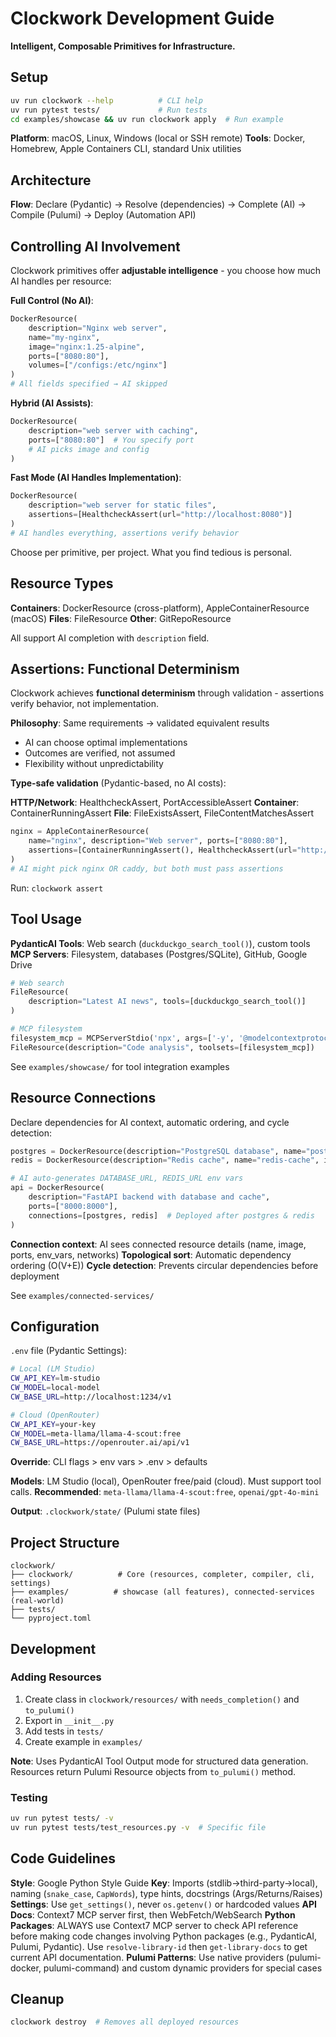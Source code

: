 # Clockwork Development Guide

**Intelligent, Composable Primitives for Infrastructure.**

## Setup

```bash
uv run clockwork --help          # CLI help
uv run pytest tests/             # Run tests
cd examples/showcase && uv run clockwork apply  # Run example
```

**Platform**: macOS, Linux, Windows (local or SSH remote)
**Tools**: Docker, Homebrew, Apple Containers CLI, standard Unix utilities

## Architecture

**Flow**: Declare (Pydantic) → Resolve (dependencies) → Complete (AI) → Compile (Pulumi) → Deploy (Automation API)

## Controlling AI Involvement

Clockwork primitives offer **adjustable intelligence** - you choose how much AI handles per resource:

**Full Control (No AI)**:
```python
DockerResource(
    description="Nginx web server",
    name="my-nginx",
    image="nginx:1.25-alpine",
    ports=["8080:80"],
    volumes=["/configs:/etc/nginx"]
)
# All fields specified → AI skipped
```

**Hybrid (AI Assists)**:
```python
DockerResource(
    description="web server with caching",
    ports=["8080:80"]  # You specify port
    # AI picks image and config
)
```

**Fast Mode (AI Handles Implementation)**:
```python
DockerResource(
    description="web server for static files",
    assertions=[HealthcheckAssert(url="http://localhost:8080")]
)
# AI handles everything, assertions verify behavior
```

Choose per primitive, per project. What you find tedious is personal.

## Resource Types

**Containers**: DockerResource (cross-platform), AppleContainerResource (macOS)
**Files**: FileResource
**Other**: GitRepoResource

All support AI completion with `description` field.

## Assertions: Functional Determinism

Clockwork achieves **functional determinism** through validation - assertions verify behavior, not implementation.

**Philosophy**: Same requirements → validated equivalent results
- AI can choose optimal implementations
- Outcomes are verified, not assumed
- Flexibility without unpredictability

**Type-safe validation** (Pydantic-based, no AI costs):

**HTTP/Network**: HealthcheckAssert, PortAccessibleAssert
**Container**: ContainerRunningAssert
**File**: FileExistsAssert, FileContentMatchesAssert

```python
nginx = AppleContainerResource(
    name="nginx", description="Web server", ports=["8080:80"],
    assertions=[ContainerRunningAssert(), HealthcheckAssert(url="http://localhost:8080")]
)
# AI might pick nginx OR caddy, but both must pass assertions
```

Run: `clockwork assert`

## Tool Usage

**PydanticAI Tools**: Web search (`duckduckgo_search_tool()`), custom tools
**MCP Servers**: Filesystem, databases (Postgres/SQLite), GitHub, Google Drive

```python
# Web search
FileResource(
    description="Latest AI news", tools=[duckduckgo_search_tool()]
)

# MCP filesystem
filesystem_mcp = MCPServerStdio('npx', args=['-y', '@modelcontextprotocol/server-filesystem', '/path'])
FileResource(description="Code analysis", toolsets=[filesystem_mcp])
```

See `examples/showcase/` for tool integration examples

## Resource Connections

Declare dependencies for AI context, automatic ordering, and cycle detection:

```python
postgres = DockerResource(description="PostgreSQL database", name="postgres-db", image="postgres:15-alpine", ports=["5432:5432"])
redis = DockerResource(description="Redis cache", name="redis-cache", image="redis:7-alpine", ports=["6379:6379"])

# AI auto-generates DATABASE_URL, REDIS_URL env vars
api = DockerResource(
    description="FastAPI backend with database and cache",
    ports=["8000:8000"],
    connections=[postgres, redis]  # Deployed after postgres & redis
)
```

**Connection context**: AI sees connected resource details (name, image, ports, env_vars, networks)
**Topological sort**: Automatic dependency ordering (O(V+E))
**Cycle detection**: Prevents circular dependencies before deployment

See `examples/connected-services/`

## Configuration

`.env` file (Pydantic Settings):

```bash
# Local (LM Studio)
CW_API_KEY=lm-studio
CW_MODEL=local-model
CW_BASE_URL=http://localhost:1234/v1

# Cloud (OpenRouter)
CW_API_KEY=your-key
CW_MODEL=meta-llama/llama-4-scout:free
CW_BASE_URL=https://openrouter.ai/api/v1
```

**Override**: CLI flags > env vars > .env > defaults

**Models**: LM Studio (local), OpenRouter free/paid (cloud). Must support tool calls.
**Recommended**: `meta-llama/llama-4-scout:free`, `openai/gpt-4o-mini`

**Output**: `.clockwork/state/` (Pulumi state files)

## Project Structure

```text
clockwork/
├── clockwork/          # Core (resources, completer, compiler, cli, settings)
├── examples/          # showcase (all features), connected-services (real-world)
├── tests/
└── pyproject.toml
```

## Development

### Adding Resources

1. Create class in `clockwork/resources/` with `needs_completion()` and `to_pulumi()`
2. Export in `__init__.py`
3. Add tests in `tests/`
4. Create example in `examples/`

**Note**: Uses PydanticAI Tool Output mode for structured data generation. Resources return Pulumi Resource objects from `to_pulumi()` method.

### Testing

```bash
uv run pytest tests/ -v
uv run pytest tests/test_resources.py -v  # Specific file
```

## Code Guidelines

**Style**: Google Python Style Guide
**Key**: Imports (stdlib→third-party→local), naming (`snake_case`, `CapWords`), type hints, docstrings (Args/Returns/Raises)
**Settings**: Use `get_settings()`, never `os.getenv()` or hardcoded values
**API Docs**: Context7 MCP server first, then WebFetch/WebSearch
**Python Packages**: ALWAYS use Context7 MCP server to check API reference before making code changes involving Python packages (e.g., PydanticAI, Pulumi, Pydantic). Use `resolve-library-id` then `get-library-docs` to get current API documentation.
**Pulumi Patterns**: Use native providers (pulumi-docker, pulumi-command) and custom dynamic providers for special cases

## Cleanup

```bash
clockwork destroy  # Removes all deployed resources
```
